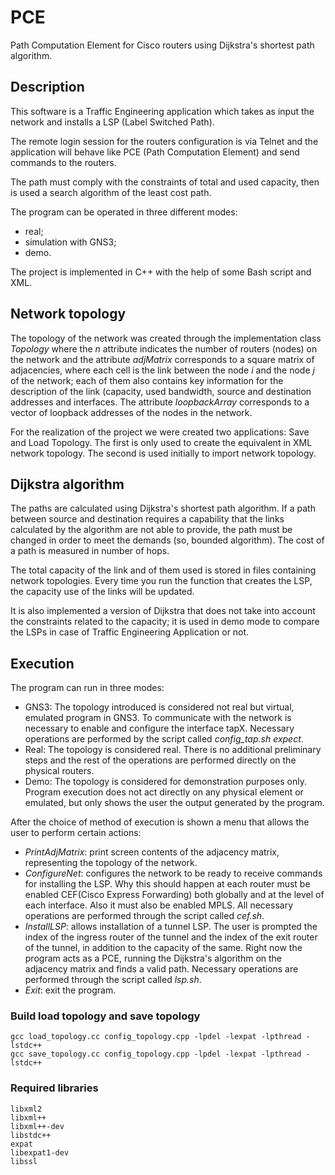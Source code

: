 # PCE
Path Computation Element for Cisco routers using Dijkstra's shortest path algorithm.

## Description
This software is a Traffic Engineering application which takes as input the network and installs a LSP (Label Switched Path).

The remote login session for the routers configuration is via Telnet and the application will behave like PCE (Path Computation Element) and send commands to the routers.

The path must comply with the constraints of total and used capacity, then is used a search algorithm of the least cost path.

The program can be operated in three different modes:
- real;
- simulation with GNS3;
- demo.

The project is implemented in C++ with the help of some Bash script and XML.

## Network topology
The topology of the network was created through the implementation class *Topology* where the *n* attribute indicates the number of routers (nodes) on the network and the attribute *adjMatrix* corresponds to a square matrix of adjacencies, where each cell is the link between the node *i* and the node *j* of the network; each of them also contains key information for the description of the link (capacity, used bandwidth, source and destination addresses and interfaces. The attribute *loopbackArray* corresponds to a vector of loopback addresses of the nodes in the network.

For the realization of the project we were created two applications: Save and Load Topology. The first is only used to create the equivalent in XML network topology. The second is used initially to import network topology.

## Dijkstra algorithm
The paths are calculated using Dijkstra's shortest path algorithm. If a path between source and destination requires a capability that the links calculated by the algorithm are not able to provide, the path must be changed in order to meet the demands (so, bounded algorithm). The cost of a path is measured in number of hops.

The total capacity of the link and of them used is stored in files containing network topologies. Every time you run the function that creates the LSP, the capacity use of the links will be updated.

It is also implemented a version of Dijkstra that does not take into account the constraints related to the capacity; it is used in demo mode to compare the LSPs in case of Traffic Engineering Application or not.

## Execution
The program can run in three modes:
- GNS3: The topology introduced is considered not real but virtual, emulated program in GNS3. To communicate with the network is necessary to enable and configure the interface tapX. Necessary operations are performed by the script called *config_tap.sh expect*.
- Real: The topology is considered real. There is no additional preliminary steps and the rest of the operations are performed directly on the physical routers.
- Demo: The topology is considered for demonstration purposes only. Program execution does not act directly on any physical element or emulated, but only shows the user the output generated by the program.

After the choice of method of execution is shown a menu that allows the user to perform certain actions:
- *PrintAdjMatrix*: print screen contents of the adjacency matrix, representing the topology of the network.
- *ConfigureNet*: configures the network to be ready to receive commands for installing the LSP. Why this should happen at each router must be enabled CEF(Cisco Express Forwarding) both globally and at the level of each interface. Also it must also be enabled MPLS. All necessary operations are performed through the script called *cef.sh*.
- *InstallLSP*: allows installation of a tunnel LSP. The user is prompted the index of the ingress router of the tunnel and the index of the exit router of the tunnel, in addition to the capacity of the same. Right now the program acts as a PCE, running the Dijkstra's algorithm on the adjacency matrix and finds a valid path. Necessary operations are performed through the script called *lsp.sh*.
- *Exit*: exit the program.

### Build load topology and save topology
```
gcc load_topology.cc config_topology.cpp -lpdel -lexpat -lpthread -lstdc++
gcc save_topology.cc config_topology.cpp -lpdel -lexpat -lpthread -lstdc++
```
### Required libraries
```
libxml2
libxml++
libxml++-dev
libstdc++
expat
libexpat1-dev
libssl
```
